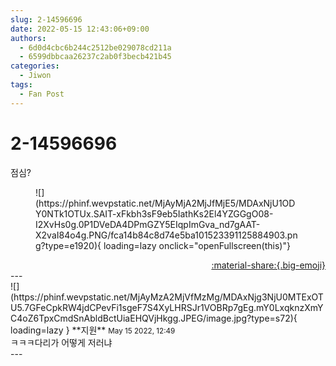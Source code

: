 ```yaml
---
slug: 2-14596696
date: 2022-05-15 12:43:06+09:00
authors:
  - 6d0d4cbc6b244c2512be029078cd211a
  - 6599dbbcaa26237c2ab0f3becb421b45
categories:
  - Jiwon
tags:
  - Fan Post
---
```


# 2-14596696

<div class="post-container" markdown="1">
<div class="content-container md-sidebar__scrollwrap" markdown="1">

점심? 
<figure markdown="1">
![](https://phinf.wevpstatic.net/MjAyMjA2MjJfMjE5/MDAxNjU1ODY0NTk1OTUx.SAIT-xFkbh3sF9eb5IathKs2El4YZGGgO08-I2XvHs0g.0P1DVeDA4DPmGZY5EIqpImGva_nd7gAAT-X2vaI84o4g.PNG/fca14b84c8d74e5ba101523391125884903.png?type=e1920){ loading=lazy onclick="openFullscreen(this)"}
</figure>


</div>
</div>

<div style="text-align: right;" markdown="1">
<a href="https://weverse.io/fromis9/fanpost/2-14596696" style="text-align: right;">:material-share:{.big-emoji}</a>
</div>
---

<div class="comments-container md-sidebar__scrollwrap" markdown="1">
<div class="comment" markdown="1">
<div class='id-container' markdown="1">
![](https://phinf.wevpstatic.net/MjAyMzA2MjVfMzMg/MDAxNjg3NjU0MTExOTU5.7GFeCpkRW4jdCPevFi1sgeF7S4XyLHRSJr1VOBRp7gEg.mY0LxqknzXmYC4oZ6TpxCmdSnAbldBctUiaEHQVjHkgg.JPEG/image.jpg?type=s72){ loading=lazy }
**<span class="artist">지원</span>** <small>May 15 2022, 12:49</small><br>
</div>
<div class='comment-body' markdown="1">
ㅋㅋㅋ다리가 어떻게 저러냐
</div>
</div>
</div>
---
